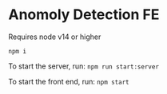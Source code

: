 # Anomoly Detection FE
Requires node v14 or higher

`npm i`

To start the server, run:
`npm run start:server`

To start the front end, run:
`npm start`
